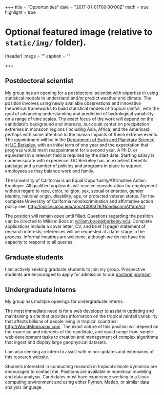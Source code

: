 +++
title = "Opportunities"
date = "2017-01-01T00:00:00Z"
math = true 
highlight = true 

# Optional featured image (relative to `static/img/` folder).
[header]
image = ""
caption = ""

+++

## Postdoctoral scientist

My group has an opening for a postdoctoral scientist with expertise in using statistical models to understand
and/or predict weather
and climate.  The position involves using newly available observations and innovative theoretical 
frameworks to build statistical models of tropical rainfall, with the goal of advancing understanding and
prediction of hydrological variability on a range of time scales.  The exact focus of the work will
depend on the candidate's background and interests, but could center on 
precipitation extremes in monsoon regions (including Asia, Africa, and the Americas), perhaps with
some attention to the human impacts of these extreme events.
The appointment will be in the [Department of Earth and Planetary Science](http://eps.berkeley.edu) at [UC Berkeley](http://berkeley.edu), with an initial term of
one year and the expectation that progress would merit reappointment for a second year.  A Ph.D. or equivalent in a relevant field is 
required by the start date.  Starting salary is commensurate with experience.
UC Berkeley has an excellent benefits package and a number of policies and programs in place to support 
employees as they balance work and family.

The University of California is an Equal Opportunity/Affirmative Action Employer. All qualified applicants will receive consideration for employment without regard to race, color, religion, sex, sexual orientation, gender identity, national origin, disability, age, or protected veteran status. For the complete University of California nondiscrimination and affirmative action policy see: http://policy.ucop.edu/doc/4000376/NondiscrimAffirmAct

The position will remain open until filled.  Questions regarding the position can be directed to William 
Boos at william.boos@berkeley.edu.  Complete applications include a cover letter, CV, and brief (1 page) 
statement of research interests; references will be requested at a later stage in the process.
Informal inquiries are welcome, although we do not have the capacity to
respond to all queries.


## Graduate students

I am actively seeking graduate students to join my group.  Prospective students are encouraged to apply
for admission to our [doctoral program](http://eps.berkeley.edu/graduate-students).

## Undergraduate interns

My group has multiple openings for undergraduate interns.

The most immediate need is for a web 
developer to assist in updating and maintaining a site that provides information on the tropical
rainfall variability that affects billions of people living in tropical countries:
http://WorldMonsoons.com.  The exact nature of this position will depend on the expertise and 
interests of the candidate, and could range from simple web development tasks to creation and
management of complex algorithms that ingest and display large geophysical datasets.

I am also seeking an intern to assist with minor updates and extensions of this research website.

Students interested in conducting research in tropical climate dynamics are encouraged to contact me.
Positions are available in numerical modeling and data analysis.  Candidates must have experience
working in a Linux computing environment and using either Python, Matlab, or similar data analysis
language.

